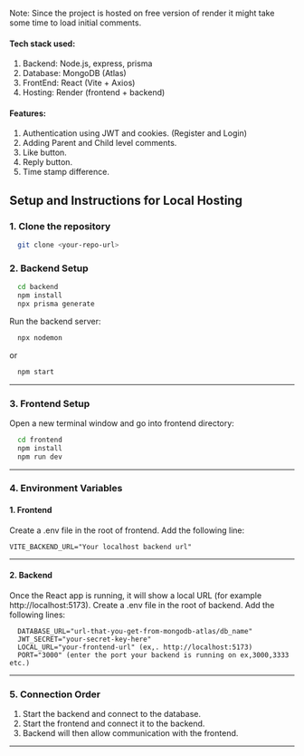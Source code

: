 Note: Since the project is hosted on free version of render it might take some time to load initial comments.

#### Tech stack used: 
1. Backend: Node.js, express, prisma 
2. Database: MongoDB (Atlas)
3. FrontEnd: React (Vite + Axios)
4. Hosting: Render (frontend + backend)

#### Features: 
1. Authentication using JWT and cookies. (Register and Login)
2. Adding Parent and Child level comments.
3. Like button.
4. Reply button.
5. Time stamp difference.
  

## Setup and Instructions for Local Hosting 
### 1. Clone the repository 

```bash
  git clone <your-repo-url>
```

### 2. Backend Setup 
```bash
  cd backend
  npm install
  npx prisma generate
```

Run the backend server: 
```bash
  npx nodemon
``` 
or 
```bash
  npm start
``` 
---
### 3. Frontend Setup 
Open a new terminal window and go into frontend directory: 
```bash
  cd frontend
  npm install
  npm run dev
```
---
### 4. Environment Variables 
#### 1. Frontend 
Create a .env file in the root of frontend. 
Add the following line: 
```
VITE_BACKEND_URL="Your localhost backend url"
``` 

---
#### 2. Backend
Once the React app is running, it will show a local URL (for example http://localhost:5173). 
Create a .env file in the root of backend. 
Add the following lines: 
```
  DATABASE_URL="url-that-you-get-from-mongodb-atlas/db_name"
  JWT_SECRET="your-secret-key-here"
  LOCAL_URL="your-frontend-url" (ex,. http://localhost:5173)
  PORT="3000" (enter the port your backend is running on ex,3000,3333 etc.)
```
---
### 5. Connection Order 
1. Start the backend and connect to the database.
2. Start the frontend and connect it to the backend.
3. Backend will then allow communication with the frontend.

---
